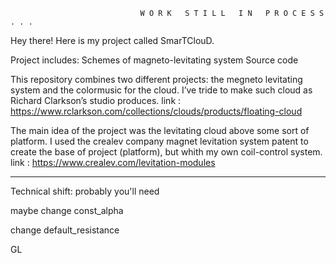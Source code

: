                                  W O R K   S T I L L   I N   P R O C E S S . . .

Hey there! Here is my project called SmarTClouD. 

Project includes:
  Schemes of magneto-levitating system
  Source code
  

This repository combines two different projects: the megneto levitating system and the colormusic for the cloud. 
I’ve tride to make such cloud as Richard Clarkson’s studio produces. 
 link : https://www.rclarkson.com/collections/clouds/products/floating-cloud

The main idea of the project was the levitating cloud above some sort of platform.
I used the crealev company magnet levitation system patent to create the base of project (platform), but whith my own coil-control system. 
 link : https://www.crealev.com/levitation-modules

  - - - - - - - - - - - - - - - - - - - - - - - - - - - - - - - - - - - - - - - - - - - - - -
Technical shift: probably you'll need 

maybe change const_alpha 

change default_resistance


GL
